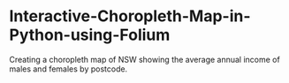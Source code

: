 # Interactive-Choropleth-Map-in-Python-using-Folium
Creating a choropleth map of NSW showing the average annual income of males and females by postcode.
